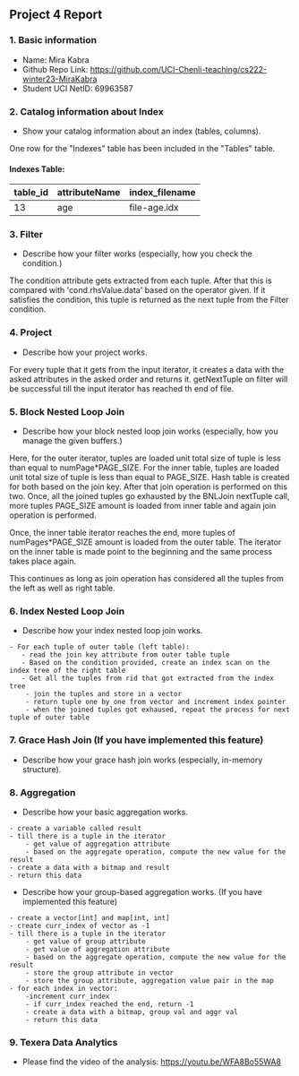 ## Project 4 Report


### 1. Basic information
- Name: Mira Kabra
- Github Repo Link: https://github.com/UCI-Chenli-teaching/cs222-winter23-MiraKabra
- Student UCI NetID: 69963587


### 2. Catalog information about Index
- Show your catalog information about an index (tables, columns).

One row for the "Indexes" table has been included in the "Tables" table.
#### Indexes Table:

| table_id | attributeName  |  index_filename                                                                                                                                                                                                                         |
|----------|-----------------|-----------------------|
| 13       | age | file-age.idx|





### 3. Filter
- Describe how your filter works (especially, how you check the condition.)

The condition attribute gets extracted from each tuple. After that this is compared with 'cond.rhsValue.data' based on the operator given. If it satisfies the condition, this tuple is returned as the next tuple from the Filter condition.


### 4. Project
- Describe how your project works.

For every tuple that it gets from the input iterator, it creates a data with the asked attributes in the asked order and returns it. getNextTuple on filter will be successful till the input iterator has reached th end of file.

### 5. Block Nested Loop Join
- Describe how your block nested loop join works (especially, how you manage the given buffers.)

Here, for the outer iterator, tuples are loaded unit total size of tuple is less than equal to numPage*PAGE_SIZE. For the inner table, tuples are loaded unit total size of tuple is less than equal to PAGE_SIZE. Hash table is created for both based on the join key. After that join operation is performed on this two.
Once, all the joined tuples go exhausted by the BNLJoin nextTuple call, more tuples PAGE_SIZE amount is loaded from inner table and again join operation is performed. 

Once, the inner table iterator reaches the end, more tuples of numPages*PAGE_SIZE amount is loaded from the outer table. The iterator on the inner table is made point to the beginning and the same process takes place again.

This continues as long as join operation has considered all the tuples from the left as well as right table.


### 6. Index Nested Loop Join
- Describe how your index nested loop join works.
```angular2svg
- For each tuple of outer table (left table):
   - read the join key attribute from outer table tuple
   - Based on the condition provided, create an index scan on the index tree of the right table
   - Get all the tuples from rid that got extracted from the index tree
    - join the tuples and store in a vector
    - return tuple one by one from vector and increment index pointer
    - when the joined tuples got exhaused, repeat the process for next tuple of outer table
```


### 7. Grace Hash Join (If you have implemented this feature)
- Describe how your grace hash join works (especially, in-memory structure).



### 8. Aggregation
- Describe how your basic aggregation works.
```angular2svg
- create a variable called result
- till there is a tuple in the iterator
    - get value of aggregation attribute
    - based on the aggregate operation, compute the new value for the result
- create a data with a bitmap and result
- return this data
```

- Describe how your group-based aggregation works. (If you have implemented this feature)
```angular2svg
- create a vector[int] and map[int, int]
- create curr_index of vector as -1
- till there is a tuple in the iterator
    - get value of group attribute
    - get value of aggregation attribute
    - based on the aggregate operation, compute the new value for the result
    - store the group attribute in vector
    - store the group attribute, aggregation value pair in the map
- for each index in vector:
    -increment curr_index
    - if curr_index reached the end, return -1
    - create a data with a bitmap, group val and aggr val
    - return this data
```



### 9. Texera Data Analytics
- Please find the video of the analysis: https://youtu.be/WFA8Bo55WA8
